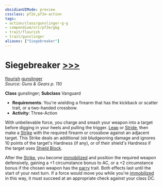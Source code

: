 ```yaml
---
obsidianUIMode: preview
cssclass: pf2e,pf2e-action
tags:
- action/class/gunslinger-g-g
- compendium/src/pf2e/g&g
- trait/flourish
- trait/gunslinger
aliases: ["Siegebreaker"]
---
```

# Siegebreaker [>>>](../core-rulebook/chapter-9-playing-the-game.md#Actions "Three-Action")
[flourish](../traits/flourish.md)  [gunslinger](../traits/gunslinger-g-g.md)  
*Source: Guns & Gears p. 110*  

**Class** gunslinger; **Subclass** Vanguard
- **Requirements**: You're wielding a firearm that has the kickback or scatter trait, or a two-handed crossbow.
- **Activity**: Three-Action

With unbelievable force, you charge and smash your weapon into a target before digging in your heels and pulling the trigger. [Leap](leap.md) or [Stride](stride.md), then make a [Strike](strike.md) with the required firearm or crossbow against an adjacent target. This Strike deals an additional `3d8` bludgeoning damage and ignores 10 points of the target's Hardness (if any), or of their shield's Hardness if the target uses [Shield Block](../../Compendium/feats/shield-block.md).

After the [Strike](strike.md), you become [immobilized](../conditions.md#Immobilized) and position the required weapon defensively, gaining a +1 circumstance bonus to AC, or a +2 circumstance bonus if the chosen weapon has the [parry](../traits/parry.md) trait. Both effects last until the start of your next turn. If a force would move you while you're [immobilized](../conditions.md#Immobilized) in this way, it must succeed at an appropriate check against your class DC.